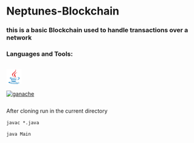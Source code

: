 # Neptunes-Blockchain
<h3 align="left">this is a basic Blockchain used to handle transactions over a network</h3>


<p align="left">
</p>

<h3 align="left">Languages and Tools:</h3>
<div style="display:table">
<p> <a href="https://www.java.com" target="_blank" rel="noreferrer"> <img src="https://raw.githubusercontent.com/devicons/devicon/master/icons/java/java-original.svg" alt="java" width="40" height="40"/> </a> </p>
<p> <a href="https://www.ganache.com" target="_blank" rel="noreferrer"> <img src="https://api.iconify.design/logos/ganache.svg" alt="ganache" width="40" height="40"/> </a> </p>
</div>

<p>After cloning run in the current directory</p>

```
javac *.java
```
```
java Main
```
